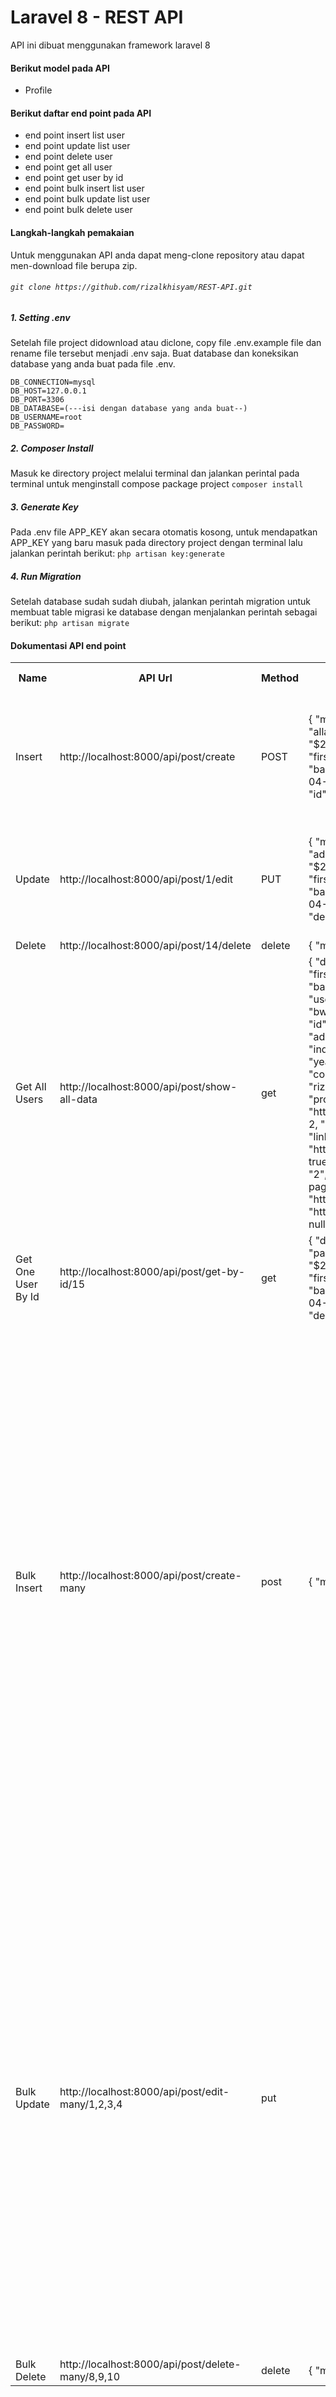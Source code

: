 <h1>Laravel 8 - REST API</h1>
<p>API ini dibuat menggunakan framework laravel 8</p>

#### Berikut model pada API

-   Profile

#### Berikut daftar end point pada API

-   end point insert list user
-   end point update list user
-   end point delete user
-   end point get all user
-   end point get user by id
-   end point bulk insert list user
-   end point bulk update list user
-   end point bulk delete user

#### Langkah-langkah pemakaian

Untuk menggunakan API anda dapat meng-clone repository atau dapat men-download file berupa zip.

###### `git clone https://github.com/rizalkhisyam/REST-API.git`

##### 1. Setting .env

Setelah file project didownload atau diclone, copy file .env.example file dan rename file tersebut menjadi .env saja. Buat database dan koneksikan database yang anda buat pada file .env.

`DB_CONNECTION=mysql`<br>
`DB_HOST=127.0.0.1`<br>
`DB_PORT=3306` <br>
`DB_DATABASE=(---isi dengan database yang anda buat--)`<br>
`DB_USERNAME=root`<br>
`DB_PASSWORD=`<br>

##### 2. Composer Install

Masuk ke directory project melalui terminal dan jalankan perintal pada terminal untuk menginstall compose package project
`composer install`

##### 3. Generate Key

Pada .env file APP_KEY akan secara otomatis kosong, untuk mendapatkan APP_KEY yang baru masuk pada directory project dengan terminal lalu jalankan perintah berikut:
`php artisan key:generate`

##### 4. Run Migration

Setelah database sudah sudah diubah, jalankan perintah migration untuk membuat table migrasi ke database dengan menjalankan perintah sebagai berikut:
`php artisan migrate`

#### Dokumentasi API end point

<table>
  <tr>
    <th>Name</th>
    <th>API Url</th>
    <th>Method</th>
    <th>Response</th>
    <th>Body Params</th>
    <th>Header Params</th>
  </tr>
  <tr>
    <td>Insert</td>
    <td>http://localhost:8000/api/post/create</td>
    <td>POST</td>
    <td>{
    "message": "User baru berhasil ditambahkan",
    "data": {
        "username": "allain2247",
        "email": "allain2337@gmail.com",
        "password": "$2y$10$DpMiWgMDJurYePn1zNehBOtc5f7dxN2NLGIhV1EVq8T2M2xhQhv7S",
        "first_name": "rizal",
        "last_name": "khisyam",
        "address": "bwi jl. 123",
        "city": "banyuwangi",
        "province": "jatim",
        "country": "indonesia",
        "updated_at": "2021-04-17T16:48:28.000000Z",
        "created_at": "2021-04-17T16:48:28.000000Z",
        "id": 16
         }
         }</td>
        <td>{
         "username" : "allain2247",
         "email" : "allain2337@gmail.com",
         "password": "poertu",
         "first_name": "rizal",
         "last_name": "khisyam",
         "address": "bwi jl. 123",
         "city": "banyuwangi",
         "province": "jatim",
         "country": "indonesia"
          }</td>
        <td>application/json</td>
  </tr>
 <tr>
  <td>Update</td>
  <td>http://localhost:8000/api/post/1/edit</td>
  <td>PUT</td>
  <td>{
    "message": "Data berhasil di update",
    "data_baru": {
        "id": 7,
        "username": "adminbaru1",
        "email": "adminbaru@gmail.com",
        "password": "$2y$10$XBljXDYBY1sG.1XcPe8AM.blciiV0k0cKUAeD3HVDXultxSJeSHQW",
        "first_name": "rizal",
        "last_name": "admin",
        "address": "bwi jl. 123",
        "city": "banyuwangi",
        "province": "jatim",
        "country": "indonesia",
        "created_at": "2021-04-17T07:26:57.000000Z",
        "updated_at": "2021-04-17T16:54:28.000000Z",
        "deleted_at": null
    }
}</td>
  <td>{
    "username" : "adminbaru1",
    "email" : "adminbaru@gmail.com",
    "first_name": "rizal",
    "last_name": "admin",
    "address": "bwi jl. 123",
    "city": "banyuwangi",
    "province": "jatim",
    "country": "indonesia"
}</td>
  <td>application/json</td>
 </tr>
 <tr>
  <td>Delete</td>
  <td>http://localhost:8000/api/post/14/delete</td>
  <td>delete</td>
  <td>{
    "message": "Data berhasil di hapus"
}</td>
  <td> - </td>
  <td> - </td>
 </tr>
 <tr>
  <td>Get All Users</td>
  <td>http://localhost:8000/api/post/show-all-data</td>
  <td>get</td>
  <td>{
    "data": {
        "current_page": 1,
        "data": [
            {
                "id": 7,
                "username": "adminbaru1",
                "first_name": "rizal",
                "last_name": "admin",
                "address": "bwi jl. 123",
                "city": "banyuwangi",
                "province": "jatim",
                "country": "indonesia"
            },
            {
                "id": 12,
                "username": "childe2",
                "first_name": "ajax",
                "last_name": "khisyam",
                "address": "bwi jl. 123",
                "city": "banyuwangi",
                "province": "jatim",
                "country": "indonesia"
            },
            {
                "id": 13,
                "username": "diluc2",
                "first_name": "ajax",
                "last_name": "diluc",
                "address": "bwi jl. 123",
                "city": "banyuwangi",
                "province": "jatim",
                "country": "indonesia"
            },
            {
                "id": 15,
                "username": "eren2",
                "first_name": "eren",
                "last_name": "yeager",
                "address": "bwi jl. 123",
                "city": "banyuwangi",
                "province": "jatim",
                "country": "indonesia"
            },
            {
                "id": 16,
                "username": "allain2247",
                "first_name": "rizal",
                "last_name": "khisyam",
                "address": "bwi jl. 123",
                "city": "banyuwangi",
                "province": "jatim",
                "country": "indonesia"
            }
        ],
        "first_page_url": "http://localhost:8000/api/post/show-all-data?page=1",
        "from": 1,
        "last_page": 2,
        "last_page_url": "http://localhost:8000/api/post/show-all-data?page=2",
        "links": [
            {
                "url": null,
                "label": "&laquo; Previous",
                "active": false
            },
            {
                "url": "http://localhost:8000/api/post/show-all-data?page=1",
                "label": "1",
                "active": true
            },
            {
                "url": "http://localhost:8000/api/post/show-all-data?page=2",
                "label": "2",
                "active": false
            },
            {
                "url": "http://localhost:8000/api/post/show-all-data?page=2",
                "label": "Next &raquo;",
                "active": false
            }
        ],
        "next_page_url": "http://localhost:8000/api/post/show-all-data?page=2",
        "path": "http://localhost:8000/api/post/show-all-data",
        "per_page": 5,
        "prev_page_url": null,
        "to": 5,
        "total": 9
    }
}</td>
  <td> - </td>
  <td> - </td>
 </tr>
 <tr>
  <td>Get One User By Id</td>
  <td>http://localhost:8000/api/post/get-by-id/15</td>
  <td>get</td>
  <td>{
    "data": {
        "id": 15,
        "username": "eren2",
        "email": "eren2@gmail.com",
        "password": "$2y$10$GCzvNkbxZhXpdeE9JtrPvePfVokDMuP8lNAlkJWMy8X4cOEu8sLfy",
        "first_name": "eren",
        "last_name": "yeager",
        "address": "bwi jl. 123",
        "city": "banyuwangi",
        "province": "jatim",
        "country": "indonesia",
        "created_at": "2021-04-17T07:34:36.000000Z",
        "updated_at": "2021-04-17T07:34:36.000000Z",
        "deleted_at": null
    }
}</td>
  <td> - </td>
  <td> - </td>
 </tr>
 <tr>
  <td>Bulk Insert</td>
  <td>http://localhost:8000/api/post/create-many</td>
  <td>post</td>
  <td>{
    "message": "Semua data berhasil dimasukkan ke database"
}</td>
  <td>{
    "list_users": [
        {
            "username" : "allbedooo",
            "email" : "childe2sad@gmail.com",
            "password": "poertu",
            "first_name": "ajax",
            "last_name": "khisyam",
            "address": "bwi jl. 123",
            "city": "banyuwangi",
            "province": "jatim",
            "country": "indonesia"
        },
        {
            "username" : "eulaa",
            "email" : "diluc2sadsa@gmail.com",
            "password": "poertu",
            "first_name": "ajax",
            "last_name": "diluc",
            "address": "bwi jl. 123",
            "city": "banyuwangi",
            "province": "jatim",
            "country": "indonesia"
        },
        {
            "username" : "xiao",
            "email" : "jean2xa@gmail.com",
            "password": "jean",
            "first_name": "jean",
            "last_name": "khisyam",
            "address": "bwi jl. 123",
            "city": "banyuwangi",
            "province": "jatim",
            "country": "indonesia"
        },
        {
            "username" : "sucrose",
            "email" : "eren2sadsa@gmail.com",
            "password": "poertu",
            "first_name": "eren",
            "last_name": "yeager",
            "address": "bwi jl. 123",
            "city": "banyuwangi",
            "province": "jatim",
            "country": "indonesia"
        }
    ]
}</td>
  <td>application/json</td>
 </tr>
 <tr>
  <td>Bulk Update</td>
  <td>http://localhost:8000/api/post/edit-many/1,2,3,4</td>
  <td>put</td>
  <td></td>
  <td>{
    "list_users": [
        {
            "username" : "childe22",
            "email" : "childe2@gmail.com",
            "password": "poertu",
            "first_name": "ajax",
            "last_name": "khisyam",
            "address": "bwi jl. 123",
            "city": "banyuwangi",
            "province": "jatim",
            "country": "indonesia"
        },
        {
            "username" : "diluc222",
            "email" : "diluc2@gmail.com",
            "password": "poertu",
            "first_name": "ajax",
            "last_name": "diluc",
            "address": "bwi jl. 123",
            "city": "banyuwangi",
            "province": "jatim",
            "country": "indonesia"
        },
        {
            "username" : "jean222",
            "email" : "jean2@gmail.com",
            "password": "jean",
            "first_name": "jean",
            "last_name": "khisyam",
            "address": "bwi jl. 123",
            "city": "banyuwangi",
            "province": "jatim",
            "country": "indonesia"
        },
        {
            "username" : "eren222",
            "email" : "eren2@gmail.com",
            "password": "poertu",
            "first_name": "eren",
            "last_name": "yeager",
            "address": "bwi jl. 123",
            "city": "banyuwangi",
            "province": "jatim",
            "country": "indonesia"
        }
    ]
}</td>
  <td>application/json</td>
 </tr>
 <tr>
  <td>Bulk Delete</td>
  <td>http://localhost:8000/api/post/delete-many/8,9,10</td>
  <td>delete</td>
  <td>{
    "message": "Data yang dipilih berhasil di hapus"
}</td>
  <td></td>
  <td></td>
 </tr>
</table>

